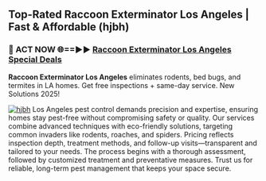 ## Top-Rated Raccoon Exterminator Los Angeles | Fast & Affordable (hjbh)

<h3>🐜 ACT NOW 🌐==►► <a href="https://tinyurl.com/yc7vsfwc" rel="nofollow">Raccoon Exterminator Los Angeles Special Deals</a></h3>

**Raccoon Exterminator Los Angeles** eliminates rodents, bed bugs, and termites in LA homes. Get free inspections + same-day service. New Solutions 2025!

[![hjbh](https://i.imgur.com/1VzRXn8.jpeg)](https://tinyurl.com/yc7vsfwc)
Los Angeles pest control demands precision and expertise, ensuring homes stay pest-free without compromising safety or quality. Our services combine advanced techniques with eco-friendly solutions, targeting common invaders like rodents, roaches, and spiders. Pricing reflects inspection depth, treatment methods, and follow-up visits—transparent and tailored to your needs. The process begins with a thorough assessment, followed by customized treatment and preventative measures. Trust us for reliable, long-term pest management that keeps your space secure.